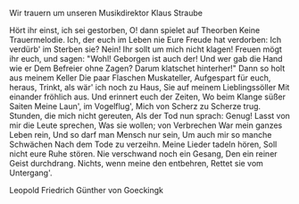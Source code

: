 Wir trauern um unseren Musikdirektor
Klaus Straube

Hört ihr einst, ich sei gestorben,
O! dann spielet auf Theorben
Keine Trauermelodie.
Ich, der euch im Leben nie
Eure Freude hat verdorben:
Ich verdürb' im Sterben sie?
Nein! Ihr sollt um mich nicht klagen!
Freuen mögt ihr euch, und sagen:
"Wohl! Geborgen ist auch der!
Und wer gab die Hand wie er
Dem Befreier ohne Zagen?
Darum klatschet hinterher!"
Dann so holt aus meinem Keller
Die paar Flaschen Muskateller,
Aufgespart für euch, heraus,
Trinkt, als wär' ich noch zu Haus,
Sie auf meinem Lieblingssöller
Mit einander fröhlich aus.
Und erinnert euch der Zeiten,
Wo beim Klange süßer Saiten
Meine Laun', im Vogelflug',
Mich von Scherz zu Scherze trug.
Stunden, die mich nicht gereuten,
Als der Tod nun sprach: Genug!
Lasst von mir die Leute sprechen,
Was sie wollen; von Verbrechen
War mein ganzes Leben rein,
Und so darf man Mensch nur sein,
Um auch mir so manche Schwächen
Nach dem Tode zu verzeihn.
Meine Lieder tadeln hören,
Soll nicht eure Ruhe stören.
Nie verschwand noch ein Gesang,
Den ein reiner Geist durchdrang.
Nichts, wenn meine den entbehren,
Rettet sie vom Untergang'.

Leopold Friedrich Günther von Goeckingk
